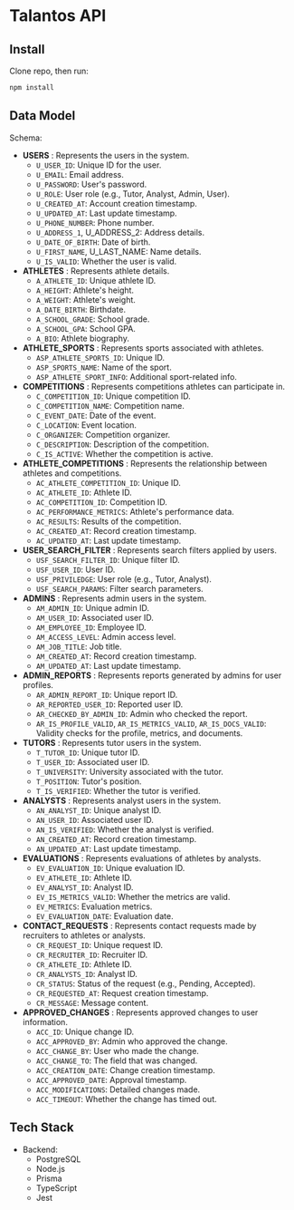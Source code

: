 # Talantos API

## Install

Clone repo, then run:

```bash
npm install
```

## Data Model
Schema:

- **USERS** : Represents the users in the system.
    - `U_USER_ID`: Unique ID for the user.
    - `U_EMAIL`: Email address.
    - `U_PASSWORD`: User's password.
    - `U_ROLE`: User role (e.g., Tutor, Analyst, Admin, User).
    - `U_CREATED_AT`: Account creation timestamp.
    - `U_UPDATED_AT`: Last update timestamp.
    - `U_PHONE_NUMBER`: Phone number.
    - `U_ADDRESS_1`, U_ADDRESS_2: Address details.
    - `U_DATE_OF_BIRTH`: Date of birth.
    - `U_FIRST_NAME`, U_LAST_NAME: Name details.
    - `U_IS_VALID`: Whether the user is valid.
- **ATHLETES** : Represents athlete details.
    - `A_ATHLETE_ID`: Unique athlete ID.
    - `A_HEIGHT`: Athlete's height.
    - `A_WEIGHT`: Athlete's weight.
    - `A_DATE_BIRTH`: Birthdate.
    - `A_SCHOOL_GRADE`: School grade.
    - `A_SCHOOL_GPA`: School GPA.
    - `A_BIO`: Athlete biography.
- **ATHLETE_SPORTS** : Represents sports associated with athletes.
    - `ASP_ATHLETE_SPORTS_ID`: Unique ID.
    - `ASP_SPORTS_NAME`: Name of the sport.
    - `ASP_ATHLETE_SPORT_INFO`: Additional sport-related info.
- **COMPETITIONS** : Represents competitions athletes can participate in.
    - `C_COMPETITION_ID`: Unique competition ID.
    - `C_COMPETITION_NAME`: Competition name.
    - `C_EVENT_DATE`: Date of the event.
    - `C_LOCATION`: Event location.
    - `C_ORGANIZER`: Competition organizer.
    - `C_DESCRIPTION`: Description of the competition.
    - `C_IS_ACTIVE`: Whether the competition is active.
- **ATHLETE_COMPETITIONS** : Represents the relationship between athletes and competitions.
    - `AC_ATHLETE_COMPETITION_ID`: Unique ID.
    - `AC_ATHLETE_ID`: Athlete ID.
    - `AC_COMPETITION_ID`: Competition ID.
    - `AC_PERFORMANCE_METRICS`: Athlete's performance data.
    - `AC_RESULTS`: Results of the competition.
    - `AC_CREATED_AT`: Record creation timestamp.
    - `AC_UPDATED_AT`: Last update timestamp.
- **USER_SEARCH_FILTER** : Represents search filters applied by users.
    - `USF_SEARCH_FILTER_ID`: Unique filter ID.
    - `USF_USER_ID`: User ID.
    - `USF_PRIVILEDGE`: User role (e.g., Tutor, Analyst).
    - `USF_SEARCH_PARAMS`: Filter search parameters.
- **ADMINS** : Represents admin users in the system.
    - `AM_ADMIN_ID`: Unique admin ID.
    - `AM_USER_ID`: Associated user ID.
    - `AM_EMPLOYEE_ID`: Employee ID.
    - `AM_ACCESS_LEVEL`: Admin access level.
    - `AM_JOB_TITLE`: Job title.
    - `AM_CREATED_AT`: Record creation timestamp.
    - `AM_UPDATED_AT`: Last update timestamp.
- **ADMIN_REPORTS** : Represents reports generated by admins for user profiles.
    - `AR_ADMIN_REPORT_ID`: Unique report ID.
    - `AR_REPORTED_USER_ID`: Reported user ID.
    - `AR_CHECKED_BY_ADMIN_ID`: Admin who checked the report.
    - `AR_IS_PROFILE_VALID`, `AR_IS_METRICS_VALID`, `AR_IS_DOCS_VALID`: Validity checks for the profile, metrics, and documents.
- **TUTORS** : Represents tutor users in the system.
    - `T_TUTOR_ID`: Unique tutor ID.
    - `T_USER_ID`: Associated user ID.
    - `T_UNIVERSITY`: University associated with the tutor.
    - `T_POSITION`: Tutor's position.
    - `T_IS_VERIFIED`: Whether the tutor is verified.
- **ANALYSTS** : Represents analyst users in the system.
    - `AN_ANALYST_ID`: Unique analyst ID.
    - `AN_USER_ID`: Associated user ID.
    - `AN_IS_VERIFIED`: Whether the analyst is verified.
    - `AN_CREATED_AT`: Record creation timestamp.
    - `AN_UPDATED_AT`: Last update timestamp.
- **EVALUATIONS** : Represents evaluations of athletes by analysts.
    - `EV_EVALUATION_ID`: Unique evaluation ID.
    - `EV_ATHLETE_ID`: Athlete ID.
    - `EV_ANALYST_ID`: Analyst ID.
    - `EV_IS_METRICS_VALID`: Whether the metrics are valid.
    - `EV_METRICS`: Evaluation metrics.
    - `EV_EVALUATION_DATE`: Evaluation date.
- **CONTACT_REQUESTS** : Represents contact requests made by recruiters to athletes or analysts.
    - `CR_REQUEST_ID`: Unique request ID.
    - `CR_RECRUITER_ID`: Recruiter ID.
    - `CR_ATHLETE_ID`: Athlete ID.
    - `CR_ANALYSTS_ID`: Analyst ID.
    - `CR_STATUS`: Status of the request (e.g., Pending, Accepted).
    - `CR_REQUESTED_AT`: Request creation timestamp.
    - `CR_MESSAGE`: Message content.
- **APPROVED_CHANGES** : Represents approved changes to user information.
    - `ACC_ID`: Unique change ID.
    - `ACC_APPROVED_BY`: Admin who approved the change.
    - `ACC_CHANGE_BY`: User who made the change.
    - `ACC_CHANGE_TO`: The field that was changed.
    - `ACC_CREATION_DATE`: Change creation timestamp.
    - `ACC_APPROVED_DATE`: Approval timestamp.
    - `ACC_MODIFICATIONS`: Detailed changes made.
    - `ACC_TIMEOUT`: Whether the change has timed out.

## Tech Stack

- Backend:
  - PostgreSQL
  - Node.js
  - Prisma
  - TypeScript
  - Jest